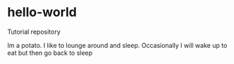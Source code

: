 # hello-world
Tutorial repository

Im a potato. I like to lounge around and sleep. Occasionally I will wake up to eat but then go back to sleep
